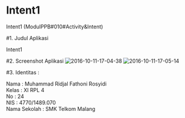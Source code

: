 # Intent1
Intent1 (ModulPPB#010#Activity&Intent)

#1. Judul Aplikasi

Intent1

#2. Screenshot Aplikasi
![2016-10-11-17-04-38](https://cloud.githubusercontent.com/assets/21316966/19267067/f03f5284-8fd6-11e6-8451-5405e063759c.png)
![2016-10-11-17-05-14](https://cloud.githubusercontent.com/assets/21316966/19267069/f04740a2-8fd6-11e6-82d3-2ee5046bc6e1.png)

#3. Identitas :

Nama : Muhammad Ridjal Fathoni Rosyidi <br>
Kelas : XI RPL 4 <br>
No : 24 <br>
NIS : 4770/1489.070 <br> 
Nama Sekolah : SMK Telkom Malang <br>
